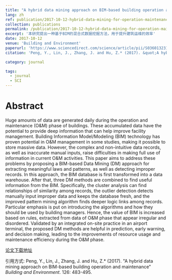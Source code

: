 ```yaml
---
title: "A hybrid data mining approach on BIM-based building operation and maintenance"
lang: zh
ref: publication/2017-10-12-hybrid-data-mining-for-operation-maintenance
collection: publications
permalink: /publication/2017-10-12-hybrid-data-mining-for-operation-maintenance
excerpt: '本研究提出一种基于BIM的混合式数据挖掘方法，用于提升建筑运维的效率'
date: 2017-10-12
venue: 'Building and Environment'
paperurl: 'https://www.sciencedirect.com/science/article/pii/S0360132317304444'
citation: 'Peng, Y., Lin, J., Zhang, J. and Hu, Z.* (2017). &quot;A hybrid data mining approach on BIM-based building operation and maintenance&quot; <i>Building and Environment</i>. 126: 483-495.'

category: journal

tags: 
  - journal
  - SCI
---
```



Abstract
====

Huge amounts of data are generated daily during the operation and maintenance (O&M) phase of buildings. These accumulated data have the potential to provide deep information that can help improve facility management. Building Information Model/Modeling (BIM) technology has proven potential in O&M management in some studies, making it possible to store massive data. However, the complex and non-intuitive data records, as well as inaccurate manual inputs, raise difficulties in making full use of information in current O&M activities. This paper aims to address these problems by proposing a BIM-based Data Mining (DM) approach for extracting meaningful laws and patterns, as well as detecting improper records. In this approach, the BIM database is first transformed into a data warehouse. After that, three DM methods are combined to find useful information from the BIM. Specifically, the cluster analysis can find relationships of similarity among records, the outlier detection detects manually input improper data and keeps the database fresh, and the improved pattern mining algorithm finds deeper logic links among records. Particular emphasis is put on introducing the algorithms and how they should be used by building managers. Hence, the value of BIM is increased based on rules, extracted from data of O&M phase that appear irregular and disordered. Validated by an integrated on-site practice in an airport terminal, the proposed DM methods are helpful in prediction, early warning, and decision making, leading to the improvements of resource usage and maintenance efficiency during the O&M phase.

[论文下载地址](https://www.sciencedirect.com/science/article/pii/S0360132317304444)

引用方式: Peng, Y., Lin, J., Zhang, J. and Hu, Z.* (2017). &quot;A hybrid data mining approach on BIM-based building operation and maintenance&quot; <i>Building and Environment</i>. 126: 483-495.